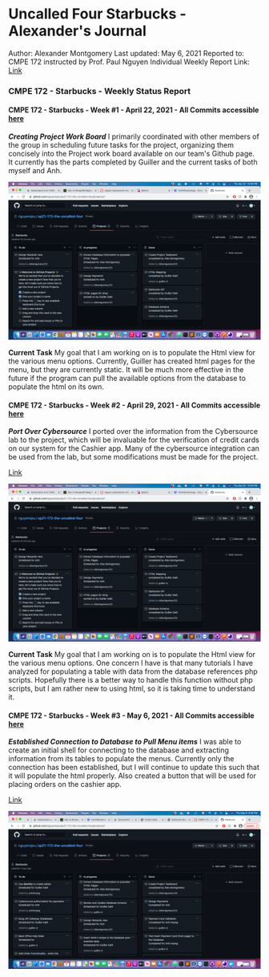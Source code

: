 # Uncalled Four Starbucks - Alexander's Journal
Author: Alexander Montgomery
Last updated: May 6, 2021
Reported to: CMPE 172 instructed by Prof. Paul Nguyen
Individual Weekly Report Link: [Link](https://github.com/nguyensjsu/cmpe172-amontgomery123/edit/main/project/README.md)


### **CMPE 172 - Starbucks - Weekly Status Report**
#### CMPE 172 - Starbucks - Week #1 - April 22, 2021 - All Commits accessible [here](https://github.com/nguyensjsu/sp21-172-the-uncalled-four/commits/main)

***Creating Project Work Board***
I primarily coordinated with other members of the group in scheduling future tasks for the project, organizing them concisely into the Project work board available on our team's Github page. It currently has the parts completed by Guiller and the current tasks of both myself and Anh.

![alt text](https://github.com/nguyensjsu/sp21-172-the-uncalled-four/blob/main/screenshots/taskboard-alex-1.png)

**Current Task**
My goal that I am working on is to populate the Html view for the various menu options. Currently, Guiller has created html pages for the menu, but they are currently static. It will be much more effective in the future if the program can pull the available options from the database to populate the html on its own.

#### CMPE 172 - Starbucks - Week #2 - April 29, 2021 - All Commits accessible [here](https://github.com/nguyensjsu/sp21-172-the-uncalled-four/commits/main)

***Port Over Cybersource***
I ported over the information from the Cybersource lab to the project, which will be invaluable for the verification of credit cards on our system for the Cashier app. Many of the cybersource integration can be used from the lab, but some modifications must be made for the project.

[Link](https://github.com/nguyensjsu/sp21-172-the-uncalled-four/commit/ccd22b76d916fb2d7401fadc124738c6df515aaa)

![alt text](https://github.com/nguyensjsu/sp21-172-the-uncalled-four/blob/main/screenshots/taskboard-alex-1.png)

**Current Task**
My goal that I am working on is to populate the Html view for the various menu options. One concern I have is that many tutorials I have analyzed for populating a table with data from the database references php scripts. Hopefully there is a better way to handle this function without php scripts, but I am rather new to using html, so it is taking time to understand it.

#### CMPE 172 - Starbucks - Week #3 - May 6, 2021 - All Commits accessible [here](https://github.com/nguyensjsu/sp21-172-the-uncalled-four/commits/main)

***Established Connection to Database to Pull Menu items***
I was able to create an initial shell for connecting to the database and extracting information from its tables to populate the menus. Currently only the connection has been established, but I will continue to update this such that it will populate the html properly. Also created a button that will be used for placing orders on the cashier app.

[Link](https://github.com/nguyensjsu/sp21-172-the-uncalled-four/commit/bf88f4bd905fca1b79e65ff6d3f1f8ed4db3e749)

![alt text](https://github.com/nguyensjsu/sp21-172-the-uncalled-four/blob/main/screenshots/taskboard-alex-2.png)
